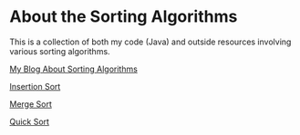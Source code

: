 # About the Sorting Algorithms
This is a collection of both my code (Java) and outside resources involving various sorting algorithms. 

[My Blog About Sorting Algorithms](https://github.com/SharinaS/data-structures-and-algorithms/blob/master/code401Challenges/src/main/java/code401Challenges/sort/BLOG.MD)

[Insertion Sort](https://github.com/SharinaS/data-structures-and-algorithms/blob/master/code401Challenges/src/main/java/code401Challenges/sort/InsertionSort.java)

[Merge Sort](https://github.com/SharinaS/data-structures-and-algorithms/blob/master/code401Challenges/src/main/java/code401Challenges/sort/MergeSort.java)

[Quick Sort](https://github.com/SharinaS/data-structures-and-algorithms/blob/master/code401Challenges/src/main/java/code401Challenges/sort/QuickSort.java)
